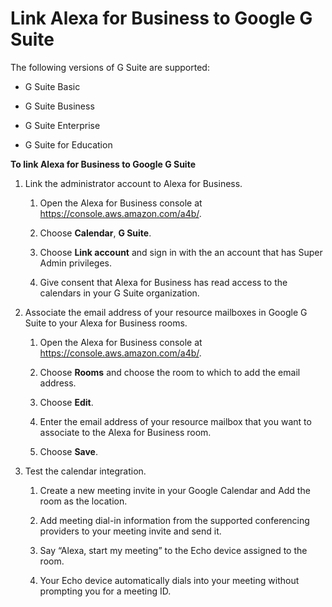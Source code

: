 # Link Alexa for Business to Google G Suite<a name="google"></a>

The following versions of G Suite are supported:

+ G Suite Basic

+ G Suite Business

+ G Suite Enterprise

+ G Suite for Education

**To link Alexa for Business to Google G Suite**

1. Link the administrator account to Alexa for Business\.

   1. Open the Alexa for Business console at [https://console\.aws\.amazon\.com/a4b/](https://console.aws.amazon.com/a4b/)\.

   1. Choose **Calendar**, **G Suite**\.

   1. Choose **Link account** and sign in with the an account that has Super Admin privileges\.

   1. Give consent that Alexa for Business has read access to the calendars in your G Suite organization\.

1. Associate the email address of your resource mailboxes in Google G Suite to your Alexa for Business rooms\.

   1. Open the Alexa for Business console at [https://console\.aws\.amazon\.com/a4b/](https://console.aws.amazon.com/a4b/)\.

   1. Choose **Rooms** and choose the room to which to add the email address\.

   1. Choose **Edit**\.

   1. Enter the email address of your resource mailbox that you want to associate to the Alexa for Business room\.

   1. Choose **Save**\.

1. Test the calendar integration\.

   1. Create a new meeting invite in your Google Calendar and Add the room as the location\.

   1. Add meeting dial\-in information from the supported conferencing providers to your meeting invite and send it\.

   1. Say “Alexa, start my meeting” to the Echo device assigned to the room\.

   1. Your Echo device automatically dials into your meeting without prompting you for a meeting ID\.